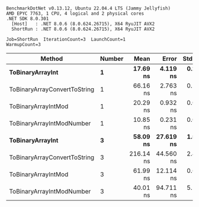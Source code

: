 ```

BenchmarkDotNet v0.13.12, Ubuntu 22.04.4 LTS (Jammy Jellyfish)
AMD EPYC 7763, 1 CPU, 4 logical and 2 physical cores
.NET SDK 8.0.301
  [Host]   : .NET 8.0.6 (8.0.624.26715), X64 RyuJIT AVX2
  ShortRun : .NET 8.0.6 (8.0.624.26715), X64 RyuJIT AVX2

Job=ShortRun  IterationCount=3  LaunchCount=1  
WarmupCount=3  

```
| Method                       | Number | Mean      | Error     | StdDev   | Min       | Max       | Gen0   | Allocated |
|----------------------------- |------- |----------:|----------:|---------:|----------:|----------:|-------:|----------:|
| **ToBinaryArrayInt**             | **1**      |  **17.69 ns** |  **4.119 ns** | **0.226 ns** |  **17.52 ns** |  **17.95 ns** | **0.0004** |      **32 B** |
| ToBinaryArrayConvertToString | 1      |  66.16 ns |  2.763 ns | 0.151 ns |  65.99 ns |  66.29 ns | 0.0011 |      96 B |
| ToBinaryArrayIntMod          | 1      |  20.29 ns |  0.932 ns | 0.051 ns |  20.23 ns |  20.34 ns | 0.0004 |      32 B |
| ToBinaryArrayIntModNumber    | 1      |  10.85 ns |  0.231 ns | 0.013 ns |  10.84 ns |  10.86 ns | 0.0004 |      32 B |
| **ToBinaryArrayInt**             | **3**      |  **58.09 ns** | **27.619 ns** | **1.514 ns** |  **56.77 ns** |  **59.74 ns** | **0.0011** |      **96 B** |
| ToBinaryArrayConvertToString | 3      | 216.14 ns | 44.560 ns | 2.442 ns | 214.66 ns | 218.95 ns | 0.0033 |     296 B |
| ToBinaryArrayIntMod          | 3      |  61.99 ns | 12.114 ns | 0.664 ns |  61.26 ns |  62.55 ns | 0.0011 |      96 B |
| ToBinaryArrayIntModNumber    | 3      |  40.01 ns | 94.711 ns | 5.191 ns |  36.88 ns |  46.00 ns | 0.0011 |      96 B |
